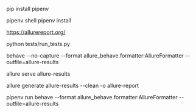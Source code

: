 
pip install pipenv

pipenv shell
pipenv install


https://allurereport.org/

python tests/run_tests.py

behave --no-capture --format allure_behave.formatter:AllureFormatter --outfile=allure-results

allure serve allure-results

allure generate allure-results --clean -o allure-report


pipenv run behave --format allure_behave.formatter:AllureFormatter --outfile=allure-results

